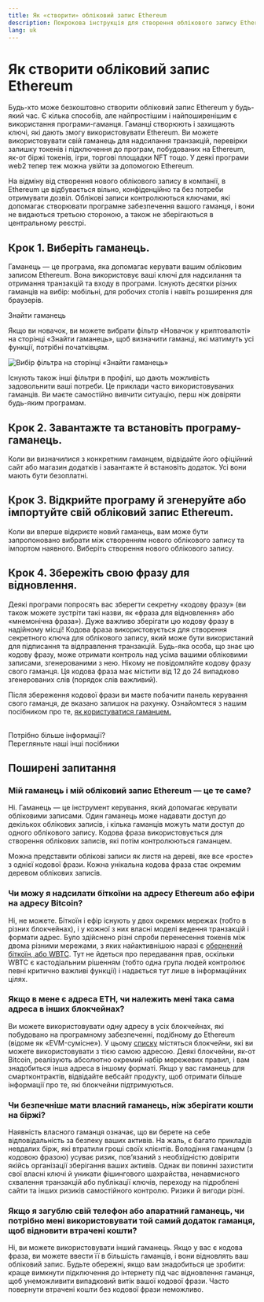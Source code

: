 ```yaml
---
title: Як «створити» обліковий запис Ethereum
description: Покрокова інструкція для створення облікового запису Ethereum за допомогою гаманця.
lang: uk
---
```


# Як створити обліковий запис Ethereum

Будь-хто може безкоштовно створити обліковий запис Ethereum у будь-який час. Є кілька способів, але найпростішим і найпоширенішим є використання програми-гаманця. Гаманці створюють і захищають ключі, які дають змогу використовувати Ethereum. Ви можете використовувати свій гаманець для надсилання транзакцій, перевірки залишку токенів і підключення до програм, побудованих на Ethereum, як-от біржі токенів, ігри, торгові площадки NFT тощо. У деякі програми web2 тепер теж можна увійти за допомогою Ethereum.

На відміну від створення нового облікового запису в компанії, в Ethereum це відбувається вільно, конфіденційно та без потреби отримувати дозвіл. Облікові записи контролюються ключами, які допомагає створювати програмне забезпечення вашого гаманця, і вони не видаються третьою стороною, а також не зберігаються в центральному реєстрі.

## Крок 1. Виберіть гаманець.

Гаманець — це програма, яка допомагає керувати вашим обліковим записом Ethereum. Вона використовує ваші ключі для надсилання та отримання транзакцій та входу в програми. Існують десятки різних гаманців на вибір: мобільні, для робочих столів і навіть розширення для браузерів.

<ButtonLink to="/wallets/find-wallet/">
  Знайти гаманець
</ButtonLink>

Якщо ви новачок, ви можете вибрати фільтр «Новачок у криптовалюті» на сторінці «Знайти гаманець», щоб визначити гаманці, які матимуть усі функції, потрібні початківцям.

![Вибір фільтра на сторінці «Знайти гаманець»](./wallet-box.png)

Існують також інші фільтри в профілі, що дають можливість задовольнити ваші потреби. Це приклади часто використовуваних гаманців. Ви маєте самостійно вивчити ситуацію, перш ніж довіряти будь-яким програмам.

## Крок 2. Завантажте та встановіть програму-гаманець.

Коли ви визначилися з конкретним гаманцем, відвідайте його офіційний сайт або магазин додатків і завантажте й встановіть додаток. Усі вони мають бути безоплатні.

## Крок 3. Відкрийте програму й згенеруйте або імпортуйте свій обліковий запис Ethereum.

Коли ви вперше відкриєте новий гаманець, вам може бути запропоновано вибрати між створенням нового облікового запису та імпортом наявного. Виберіть створення нового облікового запису.

## Крок 4. Збережіть свою фразу для відновлення.

Деякі програми попросять вас зберегти секретну «кодову фразу» (ви також можете зустріти такі назви, як «фраза для відновлення» або «мнемонічна фраза»). Дуже важливо зберігати цю кодову фразу в надійному місці! Кодова фраза використовується для створення секретного ключа для облікового запису, який може бути використаний для підписання та відправлення транзакцій. Будь-яка особа, що знає цю кодову фразу, може отримати контроль над усіма вашими обліковими записами, згенерованими з нею. Нікому не повідомляйте кодову фразу свого гаманця. Ця кодова фраза має містити від 12 до 24 випадково згенерованих слів (порядок слів важливий).

Після збереження кодової фрази ви маєте побачити панель керування свого гаманця, де вказано залишок на рахунку. Ознайомтеся з нашим посібником про те, [як користуватися гаманцем.](/guides/how-to-use-a-wallet)

 <br />

<InfoBanner shouldSpaceBetween emoji=":eyes:">
  <div>Потрібно більше інформації?</div>
  <ButtonLink to="/guides/">
    Перегляньте наші інші посібники
  </ButtonLink>
</InfoBanner>

## Поширені запитання

### Мій гаманець і мій обліковий запис Ethereum — це те саме?

Ні. Гаманець — це інструмент керування, який допомагає керувати обліковими записами. Один гаманець може надавати доступ до декількох облікових записів, і кілька гаманців можуть мати доступ до одного облікового запису. Кодова фраза використовується для створення облікових записів, які потім контролюються гаманцем.

Можна представити облікові записи як листя на дереві, яке все «росте» з однієї кодової фрази. Кожна унікальна кодова фраза стає окремим деревом облікових записів.

### Чи можу я надсилати біткоїни на адресу Ethereum або ефіри на адресу Bitcoin?

Ні, не можете. Біткоїн і ефір існують у двох окремих мережах (тобто в різних блокчейнах), і у кожної з них власні моделі ведення транзакцій і формати адрес. Було здійснено різні спроби перенесення токенів між двома різними мережами, з яких найактивнішою наразі є [обернений біткоїн, або WBTC](https://www.bitcoin.com/get-started/what-is-wbtc/). Тут не йдеться про передавання прав, оскільки WBTC є кастодіальним рішенням (тобто одна група людей контролює певні критично важливі функції) і надається тут лише в інформаційних цілях.

### Якщо в мене є адреса ETH, чи належить мені така сама адреса в інших блокчейнах?

Ви можете використовувати одну адресу в усіх блокчейнах, які побудовано на програмному забезпеченні, подібному до Ethereum (відоме як «EVM-сумісне»). У цьому [списку](https://chainlist.org/) містяться блокчейни, які ви можете використовувати з тією самою адресою. Деякі блокчейни, як-от Bitcoin, реалізують абсолютно окремий набір мережевих правил, і вам знадобиться інша адреса в іншому форматі. Якщо у вас гаманець для смартконтрактів, відвідайте вебсайт продукту, щоб отримати більше інформації про те, які блокчейни підтримуються.

### Чи безпечніше мати власний гаманець, ніж зберігати кошти на біржі?

Наявність власного гаманця означає, що ви берете на себе відповідальність за безпеку ваших активів. На жаль, є багато прикладів невдалих бірж, які втратили гроші своїх клієнтів. Володіння гаманцем (з кодовою фразою) усуває ризик, пов’язаний з необхідністю довірити якійсь організації зберігання ваших активів. Однак ви повинні захистити свої власні ключі й уникати фішингового шахрайства, ненавмисного схвалення транзакцій або публікації ключів, переходу на підроблені сайти та інших ризиків самостійного контролю. Ризики й вигоди різні.

### Якщо я загублю свій телефон або апаратний гаманець, чи потрібно мені використовувати той самий додаток гаманця, щоб відновити втрачені кошти?

Ні, ви можете використовувати інший гаманець. Якщо у вас є кодова фраза, ви можете ввести її в більшість гаманців, і вони відновлять ваш обліковий запис. Будьте обережні, якщо вам знадобиться це зробити: краще вимкнути підключення до інтернету під час відновлення гаманця, щоб унеможливити випадковий витік вашої кодової фрази. Часто повернути втрачені кошти без кодової фрази неможливо.
